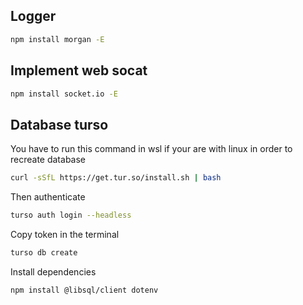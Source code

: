 ## Logger

```bash
npm install morgan -E
```
## Implement web socat

```bash
npm install socket.io -E
```

## Database turso 

You have to run this command in wsl if your are with linux in order to recreate database

```bash
curl -sSfL https://get.tur.so/install.sh | bash
```

Then authenticate 
```bash
turso auth login --headless
```

Copy token in the terminal

```bash
turso db create
```

Install dependencies 
```bash
npm install @libsql/client dotenv
```